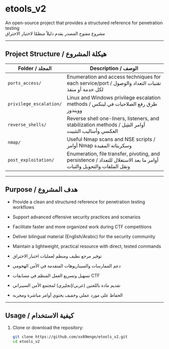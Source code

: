 # etools_v2

An open-source project that provides a structured reference for penetration testing  
مشروع مفتوح المصدر يقدم دليلاً منظمًا لاختبار الاختراق

---

## Project Structure / هيكلة المشروع

| Folder / المجلد        | Description / الوصف |
|-------------------------|----------------------|
| `ports_access/`         | Enumeration and access techniques for each service/port / تقنيات التعداد والوصول لكل خدمة أو منفذ |
| `privilege_escalation/` | Linux and Windows privilege escalation methods / طرق رفع الصلاحيات في لينكس وويندوز |
| `reverse_shells/`       | Reverse shell one-liners, listeners, and stabilization methods / أوامر الشِل العكسي وأساليب التثبيت |
| `nmap/`                 | Useful Nmap scans and NSE scripts / أوامر Nmap وسكربتاته المفيدة |
| `post_exploitation/`    | Enumeration, file transfer, pivoting, and persistence / أوامر ما بعد الاستغلال للتعداد ونقل الملفات والتحويل والثبات |

---

## Purpose / هدف المشروع

- Provide a clean and structured reference for penetration testing workflows  
- Support advanced offensive security practices and scenarios  
- Facilitate faster and more organized work during CTF competitions  
- Deliver bilingual material (English/Arabic) for the security community  
- Maintain a lightweight, practical resource with direct, tested commands  

- توفير مرجع نظيف ومنظم لعمليات اختبار الاختراق  
- دعم الممارسات والسيناريوهات المتقدمة في الأمن الهجومي  
- تسهيل وتسريع العمل المنظم في مسابقات CTF  
- تقديم مادة باللغتين (عربي/إنجليزي) لمجتمع الأمن السيبراني  
- الحفاظ على مورد عملي وخفيف يحتوي أوامر مباشرة ومجربة  

---

## Usage / كيفية الاستخدام

1. Clone or download the repository:  
   ```bash
   git clone https://github.com/xx89mnge/etools_v2.git
   cd etools_v2
